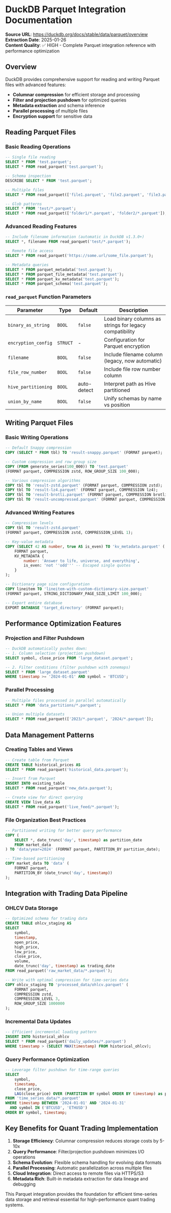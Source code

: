 # DuckDB Parquet Integration Documentation

**Source URL**: https://duckdb.org/docs/stable/data/parquet/overview
**Extraction Date**: 2025-01-26  
**Content Quality**: ✅ HIGH - Complete Parquet integration reference with performance optimization

## Overview

DuckDB provides comprehensive support for reading and writing Parquet files with advanced features:
- **Columnar compression** for efficient storage and processing
- **Filter and projection pushdown** for optimized queries
- **Metadata extraction** and schema inference
- **Parallel processing** of multiple files
- **Encryption support** for sensitive data

## Reading Parquet Files

### Basic Reading Operations
```sql
-- Single file reading
SELECT * FROM 'test.parquet';
SELECT * FROM read_parquet('test.parquet');

-- Schema inspection
DESCRIBE SELECT * FROM 'test.parquet';

-- Multiple files
SELECT * FROM read_parquet(['file1.parquet', 'file2.parquet', 'file3.parquet']);

-- Glob patterns
SELECT * FROM 'test/*.parquet';
SELECT * FROM read_parquet(['folder1/*.parquet', 'folder2/*.parquet']);
```

### Advanced Reading Features
```sql
-- Include filename information (automatic in DuckDB v1.3.0+)
SELECT *, filename FROM read_parquet('test/*.parquet');

-- Remote file access
SELECT * FROM read_parquet('https://some.url/some_file.parquet');

-- Metadata queries
SELECT * FROM parquet_metadata('test.parquet');
SELECT * FROM parquet_file_metadata('test.parquet');
SELECT * FROM parquet_kv_metadata('test.parquet');
SELECT * FROM parquet_schema('test.parquet');
```

### `read_parquet` Function Parameters

| Parameter | Type | Default | Description |
|-----------|------|---------|-------------|
| `binary_as_string` | `BOOL` | `false` | Load binary columns as strings for legacy compatibility |
| `encryption_config` | `STRUCT` | - | Configuration for Parquet encryption |
| `filename` | `BOOL` | `false` | Include filename column (legacy, now automatic) |
| `file_row_number` | `BOOL` | `false` | Include file row number column |
| `hive_partitioning` | `BOOL` | auto-detect | Interpret path as Hive partitioned |
| `union_by_name` | `BOOL` | `false` | Unify schemas by name vs position |

## Writing Parquet Files

### Basic Writing Operations
```sql
-- Default Snappy compression
COPY (SELECT * FROM tbl) TO 'result-snappy.parquet' (FORMAT parquet);

-- Custom compression and row group size
COPY (FROM generate_series(100_000)) TO 'test.parquet' 
(FORMAT parquet, COMPRESSION zstd, ROW_GROUP_SIZE 100_000);

-- Various compression algorithms
COPY tbl TO 'result-zstd.parquet' (FORMAT parquet, COMPRESSION zstd);
COPY tbl TO 'result-lz4.parquet' (FORMAT parquet, COMPRESSION lz4);
COPY tbl TO 'result-brotli.parquet' (FORMAT parquet, COMPRESSION brotli);
COPY tbl TO 'result-uncompressed.parquet' (FORMAT parquet, COMPRESSION uncompressed);
```

### Advanced Writing Features
```sql
-- Compression levels
COPY tbl TO 'result-zstd.parquet' 
(FORMAT parquet, COMPRESSION zstd, COMPRESSION_LEVEL 1);

-- Key-value metadata
COPY (SELECT 42 AS number, true AS is_even) TO 'kv_metadata.parquet' (
    FORMAT parquet,
    KV_METADATA {
        number: 'Answer to life, universe, and everything',
        is_even: 'not ''odd''' -- Escaped single quotes
    }
);

-- Dictionary page size configuration
COPY lineitem TO 'lineitem-with-custom-dictionary-size.parquet'
(FORMAT parquet, STRING_DICTIONARY_PAGE_SIZE_LIMIT 100_000);

-- Export entire database
EXPORT DATABASE 'target_directory' (FORMAT parquet);
```

## Performance Optimization Features

### Projection and Filter Pushdown
```sql
-- DuckDB automatically pushes down:
-- 1. Column selection (projection pushdown)
SELECT symbol, close_price FROM 'large_dataset.parquet';

-- 2. Filter conditions (filter pushdown with zonemaps)
SELECT * FROM 'large_dataset.parquet' 
WHERE timestamp >= '2024-01-01' AND symbol = 'BTCUSD';
```

### Parallel Processing
```sql
-- Multiple files processed in parallel automatically
SELECT * FROM 'data_partitions/*.parquet';

-- Union multiple datasets
SELECT * FROM read_parquet(['2023/*.parquet', '2024/*.parquet']);
```

## Data Management Patterns

### Creating Tables and Views
```sql
-- Create table from Parquet
CREATE TABLE historical_prices AS 
SELECT * FROM read_parquet('historical_data.parquet');

-- Insert from Parquet
INSERT INTO existing_table 
SELECT * FROM read_parquet('new_data.parquet');

-- Create view for direct querying
CREATE VIEW live_data AS 
SELECT * FROM read_parquet('live_feed/*.parquet');
```

### File Organization Best Practices
```sql
-- Partitioned writing for better query performance
COPY (
    SELECT *, date_trunc('day', timestamp) as partition_date
    FROM market_data 
) TO 'data/year=2024' (FORMAT parquet, PARTITION_BY partition_date);

-- Time-based partitioning
COPY market_data TO 'data' (
    FORMAT parquet, 
    PARTITION_BY (date_trunc('day', timestamp))
);
```

## Integration with Trading Data Pipeline

### OHLCV Data Storage
```sql
-- Optimized schema for trading data
CREATE TABLE ohlcv_staging AS
SELECT 
    symbol,
    timestamp,
    open_price,
    high_price, 
    low_price,
    close_price,
    volume,
    date_trunc('day', timestamp) as trading_date
FROM read_parquet('raw_market_data/*.parquet');

-- Write with optimal compression for time-series data
COPY ohlcv_staging TO 'processed_data/ohlcv.parquet' (
    FORMAT parquet,
    COMPRESSION zstd,
    COMPRESSION_LEVEL 3,
    ROW_GROUP_SIZE 1000000
);
```

### Incremental Data Updates
```sql
-- Efficient incremental loading pattern
INSERT INTO historical_ohlcv
SELECT * FROM read_parquet('daily_updates/*.parquet')
WHERE timestamp > (SELECT MAX(timestamp) FROM historical_ohlcv);
```

### Query Performance Optimization
```sql
-- Leverage filter pushdown for time-range queries
SELECT 
    symbol,
    timestamp,
    close_price,
    LAG(close_price) OVER (PARTITION BY symbol ORDER BY timestamp) as prev_close
FROM 'time_series_data/*.parquet'
WHERE timestamp BETWEEN '2024-01-01' AND '2024-01-31'
  AND symbol IN ('BTCUSD', 'ETHUSD')
ORDER BY symbol, timestamp;
```

## Key Benefits for Quant Trading Implementation

1. **Storage Efficiency**: Columnar compression reduces storage costs by 5-10x
2. **Query Performance**: Filter/projection pushdown minimizes I/O operations  
3. **Schema Evolution**: Flexible schema handling for evolving data formats
4. **Parallel Processing**: Automatic parallelization across multiple files
5. **Cloud Integration**: Direct access to remote files via HTTPS/S3
6. **Metadata Rich**: Built-in metadata extraction for data lineage and debugging

This Parquet integration provides the foundation for efficient time-series data storage and retrieval essential for high-performance quant trading systems.